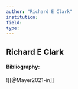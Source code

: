 ```yaml
---
author: "Richard E Clark"
institution:
field:
type:
---
```


## Richard E Clark
#### Bibliography:

![[@Mayer2021-in]]